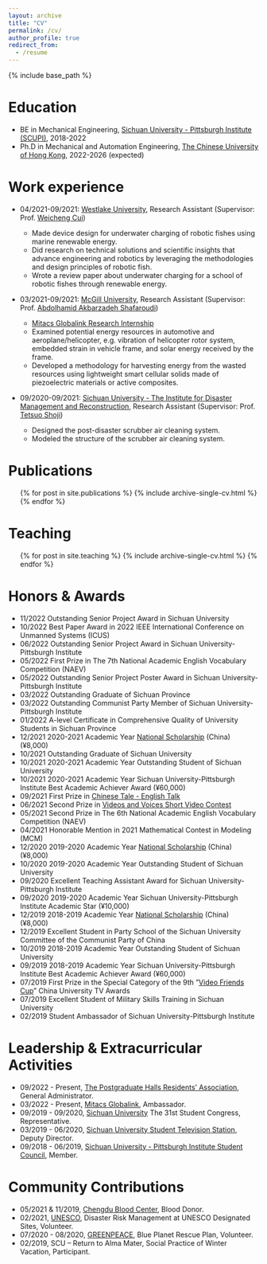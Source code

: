 ```yaml
---
layout: archive
title: "CV"
permalink: /cv/
author_profile: true
redirect_from:
  - /resume
---
```


{% include base_path %}

Education
======
* BE in Mechanical Engineering, [Sichuan University - Pittsburgh Institute (SCUPI)](https://scupi.scu.edu.cn/en/), 2018-2022
* Ph.D in Mechanical and Automation Engineering, [The Chinese University of Hong Kong](https://www.cuhk.edu.hk/english/index.html), 2022-2026 (expected)

Work experience
======
* 04/2021-09/2021: [Westlake University](https://en.westlake.edu.cn/), Research Assistant (Supervisor: Prof. [Weicheng Cui](https://en.westlake.edu.cn/faculty/weicheng-cui.html))
  * Made device design for underwater charging of robotic fishes using marine renewable energy.
  * Did research on technical solutions and scientific insights that advance engineering and robotics by leveraging the methodologies and design principles of robotic fish.
  * Wrote a review paper about underwater charging for a school of robotic fishes through renewable energy.

* 03/2021-09/2021: [McGill University](https://www.mcgill.ca/), Research Assistant (Supervisor: Prof. [Abdolhamid Akbarzadeh Shafaroudi](https://www.mcgill.ca/bioeng/faculty-and-staff/academic-staff/abdolhamid-akbarzadeh-shafaroudi))
  * [Mitacs Globalink Research Internship](https://www.mitacs.ca/en/programs/globalink/globalink-research-internship)
  * Examined potential energy resources in automotive and aeroplane/helicopter, e.g. vibration of helicopter rotor system, embedded strain in vehicle frame, and solar energy received by the frame.
  * Developed a methodology for harvesting energy from the wasted resources using lightweight smart cellular solids made of piezoelectric materials or active composites.

* 09/2020-09/2021: [Sichuan University - The Institute for Disaster Management and Reconstruction](https://idmr.scu.edu.cn/index.htm), Research Assistant (Supervisor: Prof. [Tetsuo Shoji](http://www.bureau.tohoku.ac.jp/koho/pub/tdp2008/pdf_e/tetsuo_shoji.pdf))
    * Designed the post-disaster scrubber air cleaning system.
    * Modeled the structure of the scrubber air cleaning system.


Publications
======
  <ul>{% for post in site.publications %}
    {% include archive-single-cv.html %}
  {% endfor %}</ul>

<!-- Talks
======
  <ul>{% for post in site.talks %}
    {% include archive-single-talk-cv.html %}
  {% endfor %}</ul> -->

Teaching
======
  <ul>{% for post in site.teaching %}
    {% include archive-single-cv.html %}
  {% endfor %}</ul>

Honors & Awards
======
* 11/2022 Outstanding Senior Project Award in Sichuan University
* 10/2022 Best Paper Award in 2022 IEEE International Conference on Unmanned Systems (ICUS)
* 06/2022 Outstanding Senior Project Award in Sichuan University-Pittsburgh Institute
* 05/2022 First Prize in The 7th National Academic English Vocabulary Competition (NAEV)
* 05/2022 Outstanding Senior Project Poster Award in Sichuan University-Pittsburgh Institute
* 03/2022 Outstanding Graduate of Sichuan Province
* 03/2022 Outstanding Communist Party Member of Sichuan University-Pittsburgh Institute
* 01/2022 A-level Certificate in Comprehensive Quality of University Students in Sichuan Province
* 12/2021 2020-2021 Academic Year [National Scholarship](https://xsc.scu.edu.cn/WebSite/XG/Home/Detail?npVCXJmTU-kgkhPQEX1DodXwoRsKACEqWkvleYpUOwbYYYXlCbPoJtOgCnPcINVqfIpqw504IvZty7AogOkNAw==.shtml) (China) (¥8,000)
* 10/2021 Outstanding Graduate of Sichuan University
* 10/2021 2020-2021 Academic Year Outstanding Student of Sichuan University
* 10/2021 2020-2021 Academic Year Sichuan University-Pittsburgh Institute Best Academic Achiever Award (¥60,000)
* 09/2021 First Prize in [Chinese Tale - English Talk](https://scupi.scu.edu.cn/activities/%e4%b8%ad%e6%96%87%e8%a5%bf%e8%ae%b2%e6%bc%94%e8%ae%b2%e6%af%94%e8%b5%9b)
* 06/2021 Second Prize in [Videos and Voices Short Video Contest](https://scupi.scu.edu.cn/activities/%e5%af%bb%e5%a3%b0%e8%a7%85%e5%bd%b1%e7%9f%ad%e8%a7%86%e9%a2%91%e5%88%9b%e4%bd%9c%e5%a4%a7%e8%b5%9b)
* 05/2021 Second Prize in The 6th National Academic English Vocabulary Competition (NAEV)
* 04/2021 Honorable Mention in 2021 Mathematical Contest in Modeling (MCM)
* 12/2020 2019-2020 Academic Year [National Scholarship](https://xsc.scu.edu.cn/WebSite/XG/Home/Detail?npVCXJmTU-kgkhPQEX1DodTewoFgvtvkDRUuabObDxRckNeLLNJJtDkRK_oha-ac-2oU7cwjNYHUJQV-a7U-mQ==.shtml) (China) (¥8,000)
* 10/2020 2019-2020 Academic Year Outstanding Student of Sichuan University
* 09/2020 Excellent Teaching Assistant Award for Sichuan University-Pittsburgh Institute
* 09/2020 2019-2020 Academic Year Sichuan University-Pittsburgh Institute Academic Star (¥10,000)
* 12/2019 2018-2019 Academic Year [National Scholarship](https://xsc.scu.edu.cn/WebSite/XG/Home/Detail?npVCXJmTU-kgkhPQEX1DoZODR8VNcZKYj9_aijg8Obar0AVBlyhqy7Yw-WTTKI9ecCzPa3EHjKR5BZVy9t9A7g==.shtml) (China) (¥8,000)
* 12/2019 Excellent Student in Party School of the Sichuan University Committee of the Communist Party of China
* 10/2019 2018-2019 Academic Year Outstanding Student of Sichuan University
* 09/2019 2018-2019 Academic Year Sichuan University-Pittsburgh Institute Best Academic Achiever Award (¥60,000)
* 07/2019 First Prize in the Special Category of the 9th ”[Video Friends Cup](https://mp.weixin.qq.com/s/LDRg9gwwwKdUBDOkBet5CQ)” China University TV Awards
* 07/2019 Excellent Student of Military Skills Training in Sichuan University
* 02/2019 Student Ambassador of Sichuan University-Pittsburgh Institute

Leadership & Extracurricular Activities
======
* 09/2022 - Present, [The Postgraduate Halls Residents’ Association](http://www.pgh.cuhk.edu.hk/about/pgh-residents-association/), General Administrator.
* 03/2022 - Present, [Mitacs Globalink](https://www.mitacs.ca/en/programs/globalink), Ambassador.
* 09/2019 - 09/2020, [Sichuan University](https://en.scu.edu.cn/) The 31st Student Congress, Representative.
* 03/2019 - 06/2020, [Sichuan University Student Television Station](https://space.bilibili.com/174898254?spm_id_from=333.337.0.0), Deputy Director.
* 09/2018 - 06/2019, [Sichuan University - Pittsburgh Institute Student Council](https://scupi.scu.edu.cn/en/campus-life/student-organizations), Member.

Community Contributions
======
* 05/2021 & 11/2019, [Chengdu Blood Center](http://cdwjw.chengdu.gov.cn/cdwjw/zsdw/2022-02/17/content_f402eac1ea4148c7ab930d09da21870c.shtml), Blood Donor.
* 02/2021, [UNESCO](https://www.unesco.org/en), Disaster Risk Management at UNESCO Designated Sites, Volunteer.
* 07/2020 - 08/2020, [GREENPEACE](https://www.greenpeace.org/international/), Blue Planet Rescue Plan, Volunteer.
* 02/2019, SCU – Return to Alma Mater, Social Practice of Winter Vacation, Participant.
